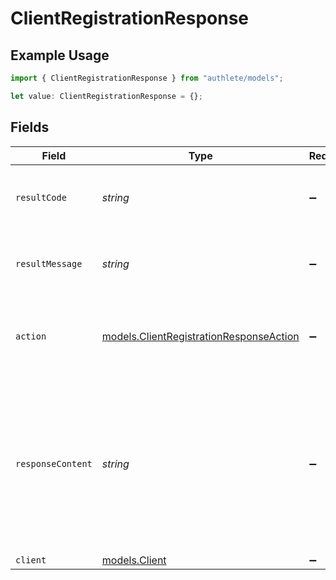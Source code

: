 # ClientRegistrationResponse

## Example Usage

```typescript
import { ClientRegistrationResponse } from "authlete/models";

let value: ClientRegistrationResponse = {};
```

## Fields

| Field                                                                                                                                                             | Type                                                                                                                                                              | Required                                                                                                                                                          | Description                                                                                                                                                       |
| ----------------------------------------------------------------------------------------------------------------------------------------------------------------- | ----------------------------------------------------------------------------------------------------------------------------------------------------------------- | ----------------------------------------------------------------------------------------------------------------------------------------------------------------- | ----------------------------------------------------------------------------------------------------------------------------------------------------------------- |
| `resultCode`                                                                                                                                                      | *string*                                                                                                                                                          | :heavy_minus_sign:                                                                                                                                                | The code which represents the result of the API call.                                                                                                             |
| `resultMessage`                                                                                                                                                   | *string*                                                                                                                                                          | :heavy_minus_sign:                                                                                                                                                | A short message which explains the result of the API call.                                                                                                        |
| `action`                                                                                                                                                          | [models.ClientRegistrationResponseAction](../models/clientregistrationresponseaction.md)                                                                          | :heavy_minus_sign:                                                                                                                                                | The next action that the authorization server implementation should take.<br/>                                                                                    |
| `responseContent`                                                                                                                                                 | *string*                                                                                                                                                          | :heavy_minus_sign:                                                                                                                                                | The content that the authorization server implementation is to return to the client application.<br/>Its format varies depending on the value of `action` parameter.<br/> |
| `client`                                                                                                                                                          | [models.Client](../models/client.md)                                                                                                                              | :heavy_minus_sign:                                                                                                                                                | N/A                                                                                                                                                               |